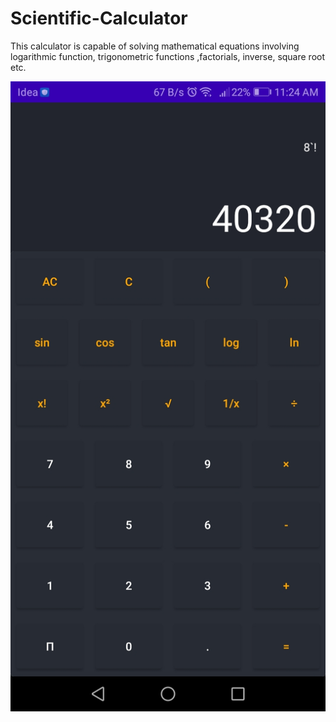 # Scientific-Calculator
This calculator is capable of  solving  mathematical equations involving logarithmic function, trigonometric functions ,factorials, inverse, square root etc.

![caculator](https://github.com/nirajninja/Scientific-Calculator/blob/master/app/src/main/res/drawable-v24/cc.jpg)

